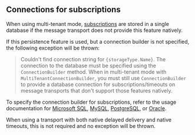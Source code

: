 ## Connections for subscriptions

When using multi-tenant mode, [subscriptions](subscriptions.md) are stored in a single database if the message transport does not provide this feature natively.

If this persistence feature is used, but a connection builder is not specified, the following exception will be thrown:

> Couldn't find connection string for `{storageType.Name}`. The connection to the database must be specified using the `ConnectionBuilder` method. When in multi-tenant mode with `MultiTenantConnectionBuilder`, you must still use `ConnectionBuilder` to provide a database connection for subscriptions/timeouts on message transports that don't support those features natively.

To specify the connection builder for subscriptions, refer to the usage documentation for [Microsoft SQL](dialect-mssql.md#usage), [MySQL](dialect-mysql.md#usage), [PostgreSQL](dialect-postgresql.md#usage), or [Oracle](dialect-oracle.md#usage).

When using a transport with both native delayed delivery and native timeouts, this is not required and no exception will be thrown.